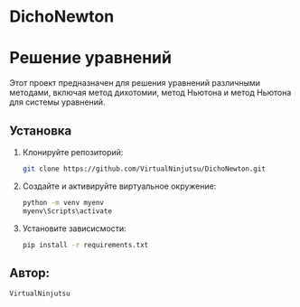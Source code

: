 # DichoNewton
# Решение уравнений

Этот проект предназначен для решения уравнений различными методами, включая метод дихотомии, метод Ньютона и метод Ньютона для системы уравнений.

## Установка

1. Клонируйте репозиторий:
   ```sh
   git clone https://github.com/VirtualNinjutsu/DichoNewton.git

2. Создайте и активируйте виртуальное окружение:
    ```sh
    python -m venv myenv
    myenv\Scripts\activate

3. Установите зависисмости:
    ```sh
    pip install -r requirements.txt

## Автор:
    VirtualNinjutsu
